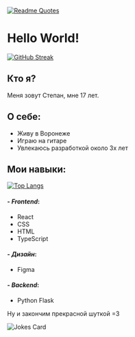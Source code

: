 [![Readme Quotes](https://quotes-github-readme.vercel.app/api?type=horizontal&theme=dark)](https://github.com/piyushsuthar/github-readme-quotes)

# Hello World!

[![GitHub Streak](https://github-readme-streak-stats.herokuapp.com/?user=TeodorDevios&theme=merko)](https://git.io/streak-stats)

## Кто я?

Меня зовут Степан, мне 17 лет.

## О себе:

- Живу в Воронеже
- Играю на гитаре
- Увлекаюсь разработкой около 3х лет

## Мои навыки:

[![Top Langs](https://github-readme-stats.vercel.app/api/top-langs/?username=TeodorDevios&theme=merko)](https://github.com/anuraghazra/github-readme-stats)

#### - _Frontend_: 

- React
- CSS
- HTML
- TypeScript 

#### - _Дизайн_:

- Figma

#### - _Backend_: 

- Python Flask

Ну и закончим прекрасной шуткой =3

![Jokes Card](https://readme-jokes.vercel.app/api)
